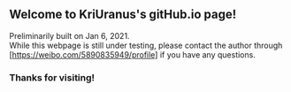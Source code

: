 ## Welcome to KriUranus's gitHub.io page!

Preliminarily built on Jan 6, 2021. <br>
While this webpage is still under testing, please contact the author through [https://weibo.com/5890835949/profile] if you have any questions.

### Thanks for visiting!
